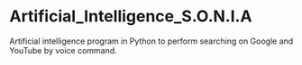 # Artificial_Intelligence_S.O.N.I.A
 Artificial intelligence program in Python to perform searching on Google and YouTube by voice command.
